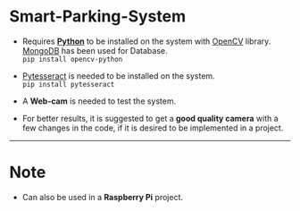 # Smart-Parking-System
- Requires [**Python**](https://www.python.org/) to be installed on the system with [OpenCV](https://pypi.org/project/opencv-python/) library. [MongoDB](https://www.mongodb.com/) has been used for Database. <br>
```pip install opencv-python```

- [Pytesseract](https://pypi.org/project/pytesseract/) is needed to be installed on the system. <br>
```pip install pytesseract```

- A **Web-cam** is needed to test the system.
- For better results, it is suggested to get a **good quality camera** with a few changes in the code, if it is desired to be implemented in a project.

---
# Note
- Can also be used in a **Raspberry Pi** project.